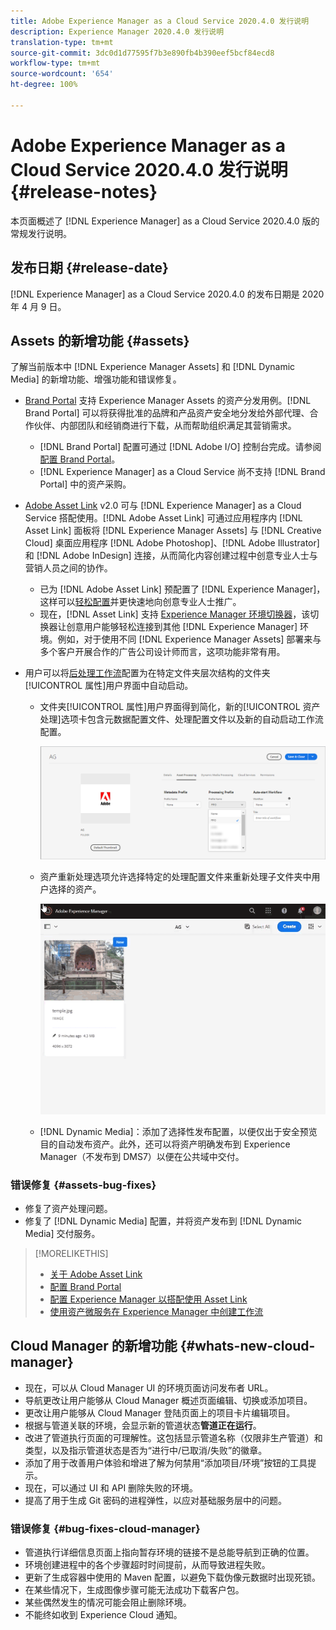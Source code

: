 ```yaml
---
title: Adobe Experience Manager as a Cloud Service 2020.4.0 发行说明
description: Experience Manager 2020.4.0 发行说明
translation-type: tm+mt
source-git-commit: 3dc0d1d77595f7b3e890fb4b390eef5bcf84ecd8
workflow-type: tm+mt
source-wordcount: '654'
ht-degree: 100%

---
```



# Adobe Experience Manager as a Cloud Service 2020.4.0 发行说明{#release-notes}

本页面概述了 [!DNL Experience Manager] as a Cloud Service 2020.4.0 版的常规发行说明。

## 发布日期 {#release-date}

[!DNL Experience Manager] as a Cloud Service 2020.4.0 的发布日期是 2020 年 4 月 9 日。

## Assets 的新增功能 {#assets}

了解当前版本中 [!DNL Experience Manager Assets] 和 [!DNL Dynamic Media] 的新增功能、增强功能和错误修复。

* [Brand Portal](https://docs.adobe.com/content/help/zh-Hans/experience-manager-brand-portal/using/home.html) 支持 Experience Manager Assets 的资产分发用例。[!DNL Brand Portal] 可以将获得批准的品牌和产品资产安全地分发给外部代理、合作伙伴、内部团队和经销商进行下载，从而帮助组织满足其营销需求。
   * [!DNL Brand Portal] 配置可通过 [!DNL Adobe I/O] 控制台完成。请参阅[配置 Brand Portal](https://docs.adobe.com/content/help/zh-Hans/experience-manager-brand-portal/using/publish/configure-aem-assets-with-brand-portal.html)。
   * [!DNL Experience Manager] as a Cloud Service 尚不支持 [!DNL Brand Portal] 中的资产采购。

* [Adobe Asset Link](https://helpx.adobe.com/cn/enterprise/using/adobe-asset-link.html) v2.0 可与 [!DNL Experience Manager] as a Cloud Service 搭配使用。[!DNL Adobe Asset Link] 可通过应用程序内 [!DNL Asset Link] 面板将 [!DNL Experience Manager Assets] 与 [!DNL Creative Cloud] 桌面应用程序 [!DNL Adobe Photoshop]、[!DNL Adobe Illustrator] 和 [!DNL Adobe InDesign] 连接，从而简化内容创建过程中创意专业人士与营销人员之间的协作。
   * 已为 [!DNL Adobe Asset Link] 预配置了 [!DNL Experience Manager]，这样可以[轻松配置](https://helpx.adobe.com/cn/enterprise/using/configure-aem-assets-for-asset-link.html)并更快速地向创意专业人士推广。
   * 现在，[!DNL Asset Link] 支持 [Experience Manager 环境切换器](https://helpx.adobe.com/cn/enterprise/using/manage-assets-using-adobe-asset-link.html#UseAdobeAssetLink)，该切换器让创意用户能够轻松连接到其他 [!DNL Experience Manager] 环境。例如，对于使用不同 [!DNL Experience Manager Assets] 部署来与多个客户开展合作的广告公司设计师而言，这项功能非常有用。

* 用户可以将[后处理工作流](/help/assets/asset-microservices-configure-and-use.md#post-processing-workflows)配置为在特定文件夹层次结构的文件夹[!UICONTROL 属性]用户界面中自动启动。
   * 文件夹[!UICONTROL 属性]用户界面得到简化，新的[!UICONTROL 资产处理]选项卡包含元数据配置文件、处理配置文件以及新的自动启动工作流配置。

      ![处理配置文件可以轻松应用于文件夹，并且上传到文件夹的所有资产都可以使用这些配置文件进行处理](/help/assets/assets/asset-processing-folder-properties.png)

   * 资产重新处理选项允许选择特定的处理配置文件来重新处理子文件夹中用户选择的资产。

      ![使用特定处理配置文件重新处理选定的资产](/help/assets/assets/fpo-existing-asset-reprocess.gif)

   * [!DNL Dynamic Media]：添加了选择性发布配置，以便仅出于安全预览目的自动发布资产。此外，还可以将资产明确发布到 Experience Manager（不发布到 DMS7）以便在公共域中交付。

### 错误修复 {#assets-bug-fixes}

* 修复了资产处理问题。
* 修复了 [!DNL Dynamic Media] 配置，并将资产发布到 [!DNL Dynamic Media] 交付服务。

>[!MORELIKETHIS]
>
>* [关于 Adobe Asset Link](https://www.adobe.com/cn/creativecloud/business/enterprise/adobe-asset-link.html)
>* [配置 Brand Portal](https://docs.adobe.com/content/help/en/experience-manager-brand-portal/using/publish/configure-aem-assets-with-brand-portal.html)
>* [配置 Experience Manager 以搭配使用 Asset Link](https://helpx.adobe.com/enterprise/using/configure-aem-assets-for-asset-link.html)
>* [使用资产微服务在 Experience Manager 中创建工作流](https://docs.adobe.com/content/help/zh-Hans/experience-manager-cloud-service/assets/manage/asset-microservices-configure-and-use.html#post-processing-workflows)


## Cloud Manager 的新增功能 {#whats-new-cloud-manager}

* 现在，可以从 Cloud Manager UI 的环境页面访问发布者 URL。
* 导航更改让用户能够从 Cloud Manager 概述页面编辑、切换或添加项目。
* 更改让用户能够从 Cloud Manager 登陆页面上的项目卡片编辑项目。
* 根据与管道关联的环境，会显示新的管道状态&#x200B;**管道正在运行**。
* 改进了管道执行页面的可理解性。这包括显示管道名称（仅限非生产管道）和类型，以及指示管道状态是否为“进行中/已取消/失败”的徽章。
* 添加了用于改善用户体验和增进了解为何禁用“添加项目/环境”按钮的工具提示。
* 现在，可以通过 UI 和 API 删除失败的环境。
* 提高了用于生成 Git 密码的进程弹性，以应对基础服务层中的问题。

### 错误修复 {#bug-fixes-cloud-manager}

* 管道执行详细信息页面上指向暂存环境的链接不是总能导航到正确的位置。
* 环境创建进程中的各个步骤超时时间提前，从而导致进程失败。
* 更新了生成容器中使用的 Maven 配置，以避免下载伪像元数据时出现死锁。
* 在某些情况下，生成图像步骤可能无法成功下载客户包。
* 某些偶然发生的情况可能会阻止删除环境。
* 不能终如收到 Experience Cloud 通知。

